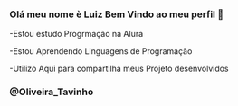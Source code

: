 ### Olá meu nome è Luiz Bem Vindo ao meu perfil 💙

-Estou estudo Progrmação na Alura

-Estou Aprendendo Linguagens de Programação

-Utilizo Aqui para compartilha meus Projeto desenvolvidos

### @Oliveira_Tavinho
